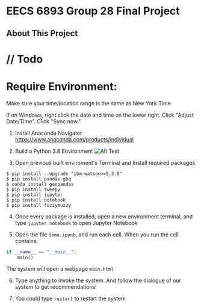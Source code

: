 # EECS 6893 Group 28 Final Project

## About This Project 
// Todo
================
# Require Environment:
Make sure your time/location range is the same as New York Time

If on Windows, right click the date and time on the lower right.
Click "Adjust Date/Time".
Click "Sync now."

1. Install Anaconda Navigator
https://www.anaconda.com/products/individual


2. Build a Python 3.8 Environment
![Alt Text](gifs/Instruction_anaconda.gif)

3. Open previous built enviroment's Terminal and Install required packages
```
$ pip install --upgrade "ibm-watson>=5.3.0"
$ pip install pandas-gbq
$ conda install geopandas
$ pip install tweepy
$ pip install jupyter
$ pip install notebook
$ pip install fuzzymuzzy
```

4. Once every package is installed, open a new environment terminal, and type ``` jupyter notebook ``` to open Jupyter Notebook

5. Open the file ```demo.ipynb```, and run each cell. When you run the cell contains:
~~~python
if __name__ == "__main__":
    main()
~~~
The system will open a webpage ```main.html```

6. Type anything to invoke the system. And follow the dialogue of our system to get recommendations!

7. You could type ```restart``` to restart the system 

